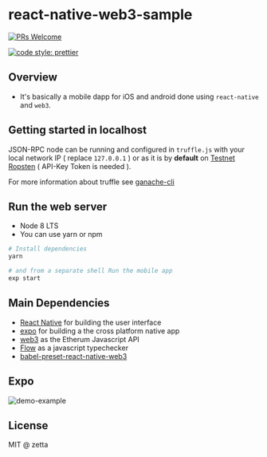 # react-native-web3-sample

[![PRs Welcome](https://img.shields.io/badge/PRs-welcome-brightgreen.svg)](https://gitlab.com/dapps/react-native-web3-sample)

[![code style: prettier](https://img.shields.io/badge/code_style-prettier-ff69b4.svg?style=flat-square)](https://github.com/prettier/prettier)

## Overview

* It's basically a mobile dapp for iOS and android done using `react-native` and `web3`.

## Getting started in localhost

JSON-RPC node can be running and configured in `truffle.js` with your local network IP ( replace `127.0.0.1` ) or as it is by **default** on [Testnet Ropsten](https://ropsten.etherscan.io/) ( API-Key Token is needed ).

For more information about truffle see [ganache-cli](https://github.com/trufflesuite/ganache-cli)

## Run the web server

* Node 8 LTS
* You can use yarn or npm

```bash
# Install dependencies
yarn

# and from a separate shell Run the mobile app
exp start
```

## Main Dependencies

* [React Native](https://facebook.github.io/react-native/) for building the user interface
* [expo](https://expo.io) for building a the cross platform native app
* [web3](https://github.com/ethereum/web3.js) as the Etherum Javascript API
* [Flow](https://flow.org/) as a javascript typechecker
* [babel-preset-react-native-web3](https://github.com/agrcrobles/babel-preset-react-native-web3)

## Expo

![demo-example](https://gitlab.com/dapps/react-native-web3-sample/raw/master/assets/demo.png)

## License

MIT @ zetta